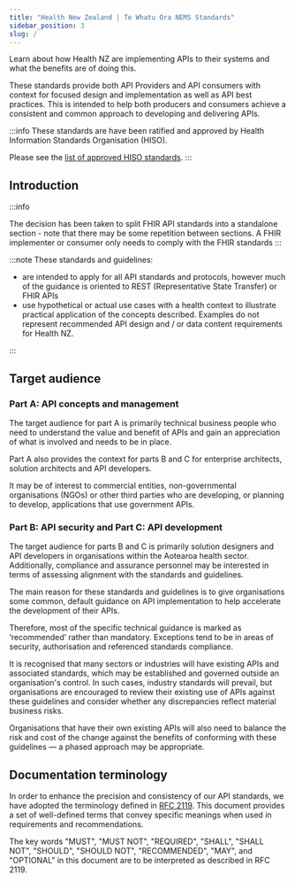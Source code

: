 ```yaml
---
title: "Health New Zealand | Te Whatu Ora NEMS Standards"
sidebar_position: 3
slug: /
---
```




Learn about how Health NZ are implementing APIs to their systems and what the benefits are of doing this.

These standards provide both API Providers and API consumers with context for focused design and implementation as well as API best practices. This is intended to help both producers and consumers achieve a consistent and common approach to developing and delivering APIs.

:::info
These standards are have been ratified and approved by Health Information Standards Organisation (HISO).

Please see the [list of approved HISO standards](https://www.tewhatuora.govt.nz/health-services-and-programmes/digital-health/data-and-digital-standards/approved-standards/).
:::

## Introduction

:::info

The decision has been taken to split FHIR API standards into a standalone section - note that there may be some repetition between sections. A FHIR implementer or consumer only needs to comply with the FHIR standards
:::

:::note
These standards and guidelines:

- are intended to apply for all API standards and protocols, however much of the guidance is oriented to REST (Representative State Transfer) or FHIR APIs
- use hypothetical or actual use cases with a health context to illustrate practical application of the concepts described. Examples do not represent recommended API design and / or data content requirements for Health NZ.

:::

## Target audience

### Part A: API concepts and management

The target audience for part A is primarily technical business people who need to understand the value and benefit of APIs and gain an appreciation of what is involved and needs to be in place.

Part A also provides the context for parts B and C for enterprise architects, solution architects and API developers.

It may be of interest to commercial entities, non-governmental organisations (NGOs) or other third parties who are developing, or planning to develop, applications that use government APIs.

### Part B: API security and Part C: API development

The target audience for parts B and C is primarily solution designers and API developers in organisations within the Aotearoa health sector. Additionally, compliance and assurance personnel may be interested in terms of assessing alignment with the standards and guidelines.

The main reason for these standards and guidelines is to give organisations some common, default guidance on API implementation to help accelerate the development of their APIs.

Therefore, most of the specific technical guidance is marked as ‘recommended’ rather than mandatory. Exceptions tend to be in areas of security, authorisation and referenced standards compliance.

It is recognised that many sectors or industries will have existing APIs and associated standards, which may be established and governed outside an organisation's control. In such cases, industry standards will prevail, but organisations are encouraged to review their existing use of APIs against these guidelines and consider whether any discrepancies reflect material business risks.

Organisations that have their own existing APIs will also need to balance the risk and cost of the change against the benefits of conforming with these guidelines — a phased approach may be appropriate.

## Documentation terminology

In order to enhance the precision and consistency of our API standards, we have adopted the terminology defined in [RFC 2119](https://www.ietf.org/rfc/rfc2119.txt). This document provides a set of well-defined terms that convey specific meanings when used in requirements and recommendations.

The key words "MUST", "MUST NOT", "REQUIRED", "SHALL", "SHALL NOT", "SHOULD", "SHOULD NOT", "RECOMMENDED",  "MAY", and "OPTIONAL" in this document are to be interpreted as described in RFC 2119.
